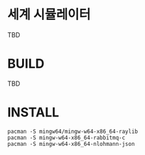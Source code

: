 # 세계 시뮬레이터

TBD

# BUILD

TBD

# INSTALL

```
pacman -S mingw64/mingw-w64-x86_64-raylib
pacman -S mingw-w64-x86_64-rabbitmq-c
pacman -S mingw-w64-x86_64-nlohmann-json
```
